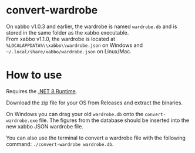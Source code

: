 # convert-wardrobe

On xabbo v1.0.3 and earlier, the wardrobe is named `wardrobe.db` and is stored in the same folder as the xabbo executable.\
From xabbo v1.1.0, the wardrobe is located at `%LOCALAPPDATA%\\xabbo\\wardrobe.json` on Windows and `~/.local/share/xabbo/wardrobe.json` on Linux/Mac.

# How to use

Requires the [.NET 8 Runtime](https://dotnet.microsoft.com/en-us/download/dotnet/8.0).

Download the zip file for your OS from Releases and extract the binaries.

On Windows you can drag your old `wardrobe.db` onto the `convert-wardrobe.exe` file.
The figures from the database should be inserted into the new xabbo JSON wardrobe file.

You can also use the terminal to convert a wardrobe file with the following command: `./convert-wardrobe wardrobe.db`.
